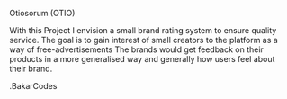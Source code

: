 Otiosorum (OTIO)

With this Project I envision a small brand rating system to ensure quality service.
The goal is to gain interest of small creators to the platform as a way of free-advertisements
The brands would get feedback on their products in a more generalised way and generally how users feel about their brand.

.BakarCodes
